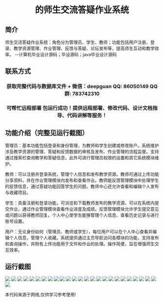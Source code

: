 <p><h1 align="center">的师生交流答疑作业系统</h1></p>

## 简介
师生交流答疑作业系统：角色分为管理员、学生、教师；功能包括用户注册、登录、教学资源管理、作业管理、反馈与答疑、论坛发布等，提高师生互动和教学效率。    --计算机毕业设计源码；毕设源码；java毕业设计源码


## 联系方式
<p><h3 align="center">获取完整代码与数据库文件 + 微信：deepguan QQ: 86050149 QQ群: 783742310</h3></p>
<p><h3 align="center">可帮忙远程部署 包运行成功！提供远程部署、修改代码、设计文档指导、代码讲解等服务！</h3></p>

## 功能介绍（完整见运行截图）
管理员：基本功能包括登录和身份管理，为教师和学生创建或修改账户。系统维护涉及教学资源的管理、答疑和反馈数据的审核及发布、作业管理的流程监督。支持通过搜索栏查询教学和答疑信息，此外可进行管理员权限的设置和其它系统模块维护。

教师：可以注册并登录系统，管理个人信息和发布教学资源。教师可通过上传功能分享资料，并在作业管理模块内发布和查看作业。教师能反馈管理模块中处理学生的反馈信息，通过答疑功能回答学生的问题。教师中心还允许查看和编辑个人发布与收藏项目。

学生：具备注册和登录功能，可浏览和下载教师发布的教学资源。可以在系统内提交作业，通过作业管理模块查看作业进度及成绩。反馈管理模块允许学生提交意见或问题以获得教师回复。个人中心使学生能够管理个人信息、查看历史记录与进行账号设置。

用户：无论身份如何（管理员、教师或学生），每位用户可以在个人中心查看并编辑个人信息，管理个人收藏。系统提供通过主页导航访问各模块的功能，支持发布和查询操作，并附有上传功能用于文件和作业的处理。操作简便，旨在增强师生交互效率。


## 运行截图
![](img/001.jpg)
![](img/002.jpg)
![](img/003.jpg)
![](img/004.jpg)
![](img/005.jpg)
![](img/006.jpg)
![](img/007.jpg)
![](img/008.jpg)
![](img/009.jpg)
![](img/010.jpg)
![](img/011.jpg)
![](img/012.jpg)
![](img/013.jpg)
![](img/014.jpg)
![](img/015.jpg)
![](img/016.jpg)
![](img/017.jpg)
![](img/018.jpg)
![](img/019.jpg)
![](img/020.jpg)
![](img/021.jpg)
![](img/022.jpg)
![](img/023.jpg)
![](img/024.jpg)
![](img/025.jpg)
![](img/026.jpg)

<p>本代码来源于网络,仅供学习参考使用!</p>
